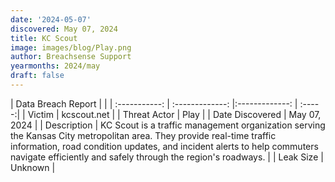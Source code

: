 ```yaml
---
date: '2024-05-07'
discovered: May 07, 2024
title: KC Scout
image: images/blog/Play.png
author: Breachsense Support
yearmonths: 2024/may
draft: false
---
```


| Data Breach Report           |              | 
| :-----------: | :-------------:     |:-------------:    | :-----:|
| Victim      | kcscout.net      | 
| Threat Actor      | Play      | 
| Date Discovered      | May 07, 2024      | 
| Description      | KC Scout is a traffic management organization serving the Kansas City metropolitan area. They provide real-time traffic information, road condition updates, and incident alerts to help commuters navigate efficiently and safely through the region's roadways.      | 
| Leak Size      | Unknown      | 

